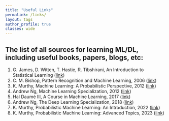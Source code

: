 ```yaml
---
title: "Useful Links"
permalink: /links/
layout: tags
author_profile: true
classes: wide
---
```


## The list of all sources for learning ML/DL, including  useful books, papers, blogs, etc:
  
1. G. James, D. Witten, T. Hastie, R. Tibshirani, An Introduction to Statistical Learning ([link](https://www.statlearning.com/))
2. C. M. Bishop, Pattern Recognition and Machine Learning, 2006 ([link](https://www.microsoft.com/en-us/research/uploads/prod/2006/01/Bishop-Pattern-Recognition-and-Machine-Learning-2006.pdf))
3. K. Murthy, Machine Learning: A Probabilistic Perspective, 2012 ([link](https://probml.github.io/pml-book/book0.html))
4. Andrew Ng, Machine Learning Specialization, 2012 ([link](https://www.deeplearning.ai/courses/machine-learning-specialization/))
5. Hal Daumé III, A Course in Machine Learning, 2017 ([link](http://ciml.info/))
6. Andrew Ng, The Deep Learning Specialization, 2018 ([link](https://www.deeplearning.ai/courses/deep-learning-specialization/))
7. K. Murthy, Probabilistic Machine Learning: An Introduction, 2022 ([link](https://probml.github.io/pml-book/book1.html))
8. K. Murthy, Probabilistic Machine Learning: Advanced Topics, 2023 ([link](https://probml.github.io/pml-book/book2.html))
